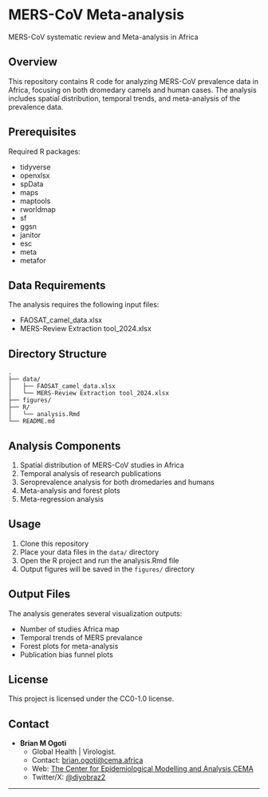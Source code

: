 # MERS-CoV Meta-analysis
 MERS-CoV systematic review and Meta-analysis in Africa

## Overview
This repository contains R code for analyzing MERS-CoV prevalence data in Africa, focusing on both dromedary camels and human cases. The analysis includes spatial distribution, temporal trends, and meta-analysis of the prevalence data.

## Prerequisites
Required R packages:
- tidyverse
- openxlsx
- spData
- maps
- maptools
- rworldmap
- sf
- ggsn
- janitor
- esc
- meta
- metafor

## Data Requirements
The analysis requires the following input files:
- FAOSAT_camel_data.xlsx
- MERS-Review Extraction tool_2024.xlsx

## Directory Structure
```
.
├── data/
│   ├── FAOSAT_camel_data.xlsx
│   └── MERS-Review Extraction tool_2024.xlsx
├── figures/
├── R/
│   └── analysis.Rmd
└── README.md
```

## Analysis Components
1. Spatial distribution of MERS-CoV studies in Africa
2. Temporal analysis of research publications
3. Seroprevalence analysis for both dromedaries and humans
4. Meta-analysis and forest plots
5. Meta-regression analysis

## Usage
1. Clone this repository
2. Place your data files in the `data/` directory
3. Open the R project and run the analysis.Rmd file
4. Output figures will be saved in the `figures/` directory

## Output Files
The analysis generates several visualization outputs:
- Number of studies Africa map
- Temporal trends of MERS prevalance
- Forest plots for meta-analysis
- Publication bias funnel plots

## License
This project is licensed under the CC0-1.0 license.

## Contact
- **Brian M Ogoti**
  - Global Health | Virologist.
  - Contact: [brian.ogoti@cema.africa](mailto:brian.ogoti@cema.africa)
  - Web: [The Center for Epidemiological Modelling and Analysis CEMA](https://cema-africa.uonbi.ac.ke/people/epidemiology/brian-maina)
  - Twitter/X: [@diyobraz2](https://x.com/diyobraz2)
---
